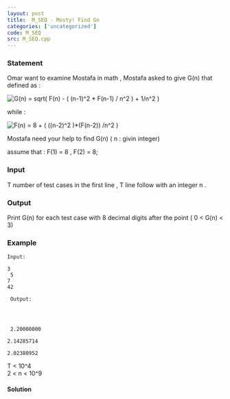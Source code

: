 ```yaml
---
layout: post
title:  M_SEQ - Mosty! Find Gn
categories: ['uncategorized']
code: M_SEQ
src: M_SEQ.cpp
---
```


### **Statement**

Omar want to examine Mostafa in math , Mostafa asked to give G(n) that defined
as :

![G\(n\) = sqrt\( F\(n\) - \( \(n-1\)^2 * F\(n-1\) / n^2 \) + 1/n^2
\)](http://i45.tinypic.com/2wn79cn.jpg)

while :

![F\(n\) = 8 + \(   \(\(n-2\)^2 \)*\(F\(n-2\)\) /n^2
\)](http://i46.tinypic.com/2vcsylt.jpg)

Mostafa need your help to find G(n) ( n : givin integer)

assume that : F(1) = 8 , F(2) = 8;  

### Input

T number of test cases in the first line , T line follow with an integer n .

### Output

Print G(n) for each test case with 8 decimal digits after the point ( 0 < G(n)
< 3)  

### Example

    
    
    Input:
    3  
     5  
    7  
    42  
      
     Output:
    
    
    
     2.20000000
    2.14285714
    2.02380952

T < 10^4  
2 < n < 10^9



#### **Solution**




